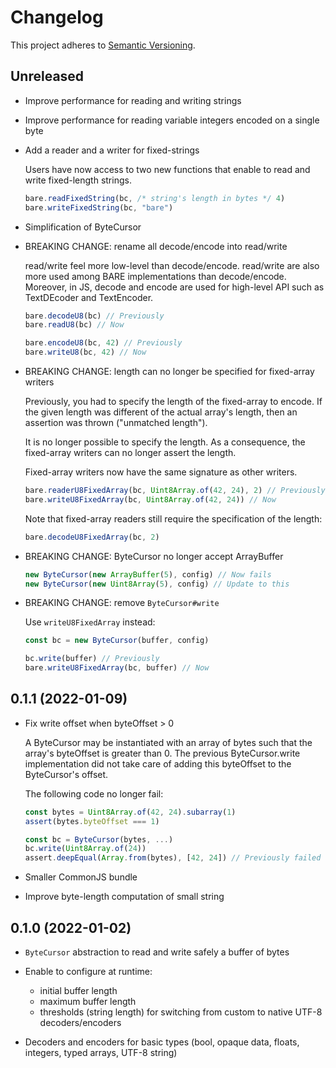 # Changelog

This project adheres to [Semantic Versioning][semver].

## Unreleased

* Improve performance for reading and writing strings

* Improve performance for reading variable integers encoded on a single byte

* Add a reader and a writer for fixed-strings

    Users have now access to two new functions that enable to read and
    write fixed-length strings.

    ```js
    bare.readFixedString(bc, /* string's length in bytes */ 4)
    bare.writeFixedString(bc, "bare")
    ```

* Simplification of ByteCursor

* BREAKING CHANGE: rename all decode/encode into read/write

    read/write feel more low-level than decode/encode.
    read/write are also more used among BARE implementations than decode/encode.
    Moreover, in JS, decode and encode are used for high-level API such as
    TextDEcoder and TextEncoder.

    ```js
    bare.decodeU8(bc) // Previously
    bare.readU8(bc) // Now

    bare.encodeU8(bc, 42) // Previously
    bare.writeU8(bc, 42) // Now
    ```

* BREAKING CHANGE: length can no longer be specified for fixed-array writers

    Previously, you had to specify the length of the fixed-array to encode.
    If the given length was different of the actual array's length,
    then an assertion was thrown ("unmatched length").

    It is no longer possible to specify the length.
    As a consequence, the fixed-array writers can no longer assert the length.

    Fixed-array writers now have the same signature as other writers.

    ```js
    bare.readerU8FixedArray(bc, Uint8Array.of(42, 24), 2) // Previously
    bare.writeU8FixedArray(bc, Uint8Array.of(42, 24)) // Now
    ```

    Note that fixed-array readers still require the specification of the
    length:

    ```js
    bare.decodeU8FixedArray(bc, 2)
    ```

* BREAKING CHANGE: ByteCursor no longer accept ArrayBuffer

    ```js
    new ByteCursor(new ArrayBuffer(5), config) // Now fails
    new ByteCursor(new Uint8Array(5), config) // Update to this
    ```

* BREAKING CHANGE: remove `ByteCursor#write`

    Use `writeU8FixedArray` instead:

    ```js
    const bc = new ByteCursor(buffer, config)

    bc.write(buffer) // Previously
    bare.writeU8FixedArray(bc, buffer) // Now
    ```

## 0.1.1 (2022-01-09)

* Fix write offset when byteOffset > 0

    A ByteCursor may be instantiated with an array of bytes such that
    the array's byteOffset is greater than 0.
    The previous ByteCursor.write implementation did not take care of
    adding this byteOffset to the    ByteCursor's offset.

    The following code no longer fail:

    ```js
    const bytes = Uint8Array.of(42, 24).subarray(1)
    assert(bytes.byteOffset === 1)

    const bc = ByteCursor(bytes, ...)
    bc.write(Uint8Array.of(24))
    assert.deepEqual(Array.from(bytes), [42, 24]) // Previously failed
    ```

* Smaller CommonJS bundle

* Improve byte-length computation of small string

## 0.1.0 (2022-01-02)

* `ByteCursor` abstraction to read and write safely a buffer of bytes

* Enable to configure at runtime:
    - initial buffer length
    - maximum buffer length
    - thresholds (string length) for switching from custom to native
        UTF-8 decoders/encoders

* Decoders and encoders for basic types
    (bool, opaque data, floats, integers, typed arrays, UTF-8 string)


[semver]: https://semver.org/spec/v2.0.0.html
